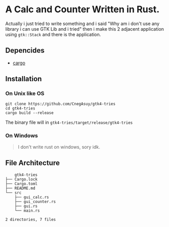 # A Calc and Counter Written in Rust.

Actually i just tried to write something and i said "Why am i don't use any library i can use GTK Lib and i tried" then i make this 2 adjacent application using `gtk::Stack` and there is the application.

## Depencides

- [cargo](https://github.com/rust-lang/cargo)

## Installation

### On Unix like OS
```
git clone https://github.com/CnegAsuy/gtk4-tries
cd gtk4-tries
cargo build --release
```

The binary file will in `gtk4-tries/target/release/gtk4-tries`

### On Windows
> I don't write rust on windows, sory idk.


## File Architecture

```
    gtk4-tries
├── Cargo.lock
├── Cargo.toml
├── README.md
└── src
    ├── gui_calc.rs
    ├── gui_counter.rs
    ├── gui.rs
    └── main.rs

2 directories, 7 files
```